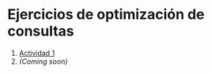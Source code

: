 # Ejercicios de optimización de consultas

1. [Actividad 1](./Actividad%20Queries%201.md)
2. *(Coming soon)*
